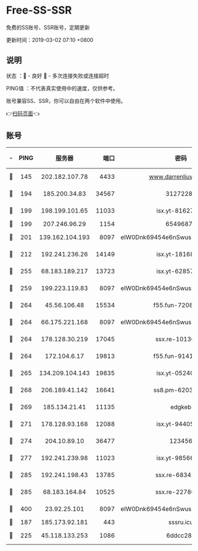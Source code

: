 # Free-SS-SSR

免费的SS账号、SSR账号，定期更新

更新时间：2019-03-02 07:10 +0800

## 说明

状态     ：🙂 - 良好 🙁 - 多次连接失败或连接超时

PING值   ：不代表真实使用中的速度，仅供参考。

账号兼容SS、SSR，你可以自由在两个软件中使用。

👉[扫码页面](https://liesauer.github.io/free-ss-ssr.github.io/)👈

## 账号

|-|PING|服务器|端口|密码|加密方式|区域|
|:----:|:----:|:-----:|-----:|:----:|:----:|:----:|
|🙂|145|202.182.107.78|4433|www.darrenliuwei.com|aes-256-cfb|JP|
|🙂|194|185.200.34.83|34567|31272288|aes-256-cfb|US|
|🙂|199|198.199.101.65|11033|isx.yt-81627199|aes-256-cfb|US|
|🙂|199|207.246.96.29|1154|65496879|chacha20|US|
|🙂|201|139.162.104.193|8097|eIW0Dnk69454e6nSwuspv9DmS201tQ0D|aes-256-cfb|JP|
|🙂|212|192.241.236.26|14149|isx.yt-18168081|aes-256-cfb|US|
|🙂|255|68.183.189.217|13723|isx.yt-62857732|aes-256-cfb|SG|
|🙂|259|199.223.119.83|8097|eIW0Dnk69454e6nSwuspv9DmS201tQ0D|aes-256-cfb|US|
|🙂|264|45.56.106.48|15534|f55.fun-72089775|aes-256-cfb|US|
|🙂|264|66.175.221.168|8097|eIW0Dnk69454e6nSwuspv9DmS201tQ0D|aes-256-cfb|US|
|🙂|264|178.128.30.219|17045|ssx.re-10130614|aes-256-cfb|SG|
|🙂|264|172.104.6.17|19813|f55.fun-91414761|aes-256-cfb|US|
|🙂|265|134.209.104.143|19835|isx.yt-05240946|aes-256-cfb|SG|
|🙂|268|206.189.41.142|16641|ss8.pm-62032966|aes-256-cfb|SG|
|🙂|269|185.134.21.41|11135|edgkeb|aes-256-cfb|GB|
|🙂|271|178.128.93.168|12088|isx.yt-94405633|aes-256-cfb|SG|
|🙂|274|204.10.89.10|36477|123456|aes-256-cfb|US|
|🙂|277|192.241.239.98|11023|isx.yt-98566880|aes-256-cfb|US|
|🙂|285|192.241.198.43|13785|ssx.re-68345510|aes-256-cfb|US|
|🙂|285|68.183.164.84|10525|ssx.re-22780644|aes-256-cfb|US|
|🙂|400|23.92.25.101|8097|eIW0Dnk69454e6nSwuspv9DmS201tQ0D|aes-256-cfb|US|
|🙂|187|185.173.92.181|443|sssru.icu|rc4-md5|RU|
|🙂|225|45.118.133.253|1086|6ddcc286|aes-256-cfb|SG|
